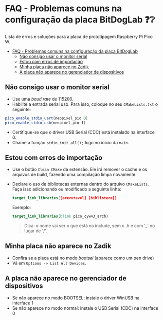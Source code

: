 # FAQ - Problemas comuns na configuração da placa BitDogLab ❓❔

Lista de erros e soluções para a placa de prototipagem Raspberry Pi Pico W.

<!--toc:start-->
- [FAQ - Problemas comuns na configuração da placa BitDogLab](#faq-problemas-comuns-na-configuração-da-placa-bitdoglab)
  - [Não consigo usar o monitor serial](#não-consigo-usar-o-monitor-serial)
  - [Estou com erros de importação](#estou-com-erros-de-importação)
  - [Minha placa não aparece no Zadik](#minha-placa-não-aparece-no-zadik)
  - [A placa não aparece no gerenciador de dispositivos](#a-placa-não-aparece-no-gerenciador-de-dispositivos)
<!--toc:end-->

## Não consigo usar o monitor serial

- Use uma *baud rate* de 115200.
- Habilite a entrada serial usb. Para isso, coloque no seu `CMakeLists.txt` o seguinte:

```cmake
pico_enable_stdio_uart(neopixel_pio 0)
pico_enable_stdio_usb(neopixel_pio 1)
```

- Certifique-se que o driver USB Serial (CDC) está instalado na interface 0.
- Chame a função `stdio_init_all();` logo no inicio da `main`.

## Estou com erros de importação

- Use o botão `Clean CMake` da extensão. Ele irá remover o cache e os arquivos de build, fazendo uma compilação limpa novamente.
- Declare o uso de bibliotecas externas dentro do arquivo `CMakeLists`. Faça isso adicionando ou modificado a seguinte linha:

  ```cmake
  target_link_libraries([executavel] [biblioteca])
  ```

  Exemplo:

  ```cmake
  target_link_libraries(blink pico_cyw43_arch)
  ```

  > Dica: o nome vai ser o que está no include, sem o .h e com '_' no lugar de '/'.
  
## Minha placa não aparece no Zadik

- Confira se a placa está no modo *bootsel* (aparece como um pen drive)
- Vá em `Options -> List All Devices`.

## A placa não aparece no gerenciador de dispositivos

- Se não aparece no modo BOOTSEL: instale o driver WinUSB na interface 1
- Se não aparece no modo normal:  instale o USB Serial (CDC) na interface 0
